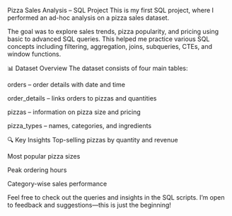 Pizza Sales Analysis – SQL Project
This is my first SQL project, where I performed an ad-hoc analysis on a pizza sales dataset.

The goal was to explore sales trends, pizza popularity, and pricing using basic to advanced SQL queries. This helped me practice various SQL concepts including filtering, aggregation, joins, subqueries, CTEs, and window functions.

📊 Dataset Overview
The dataset consists of four main tables:

orders – order details with date and time

order_details – links orders to pizzas and quantities

pizzas – information on pizza size and pricing

pizza_types – names, categories, and ingredients

🔍 Key Insights
Top-selling pizzas by quantity and revenue

Most popular pizza sizes

Peak ordering hours

Category-wise sales performance


Feel free to check out the queries and insights in the SQL scripts. I’m open to feedback and suggestions—this is just the beginning!
